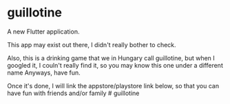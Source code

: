 # guillotine

A new Flutter application.

This app may exist out there, I didn't really bother to check.

Also, this is a drinking game that we in Hungary call guillotine, but when I googled it,
I couln't really find it, so you may know this one under a different name
Anyways, have fun.

Once it's done, I will link the appstore/playstore link below,
so that you can have fun with friends and/or family
#   g u i l l o t i n e 
 
 